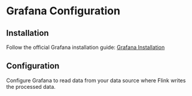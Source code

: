 # Grafana Configuration

## Installation

Follow the official Grafana installation guide: [Grafana Installation](https://grafana.com/docs/grafana/latest/installation/)

## Configuration

Configure Grafana to read data from your data source where Flink writes the processed data.
